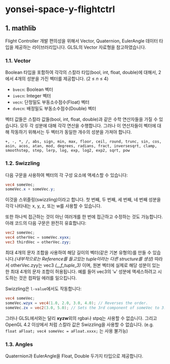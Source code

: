 # yonsei-space-y-flightctrl

## 1. mathlib

Flight Controller 개발 편의성을 위해서 Vector, Quaternion, EulerAngle 데이터 타입을 제공하는 라이브러리입니다. GLSL의 Vector 자료형을 참고하였습니다.

### 1.1. Vector

Boolean 타입을 포함하여 각각의 스칼라 타입(bool, int, float, double)에 대해서, 2에서 4개의 성분을 가진 벡터를 제공합니다. (2 &le; *n* &le; 4)

+ `bvecn`: Boolean 벡터
+ `ivecn`: Integer 벡터
+ `vecn`: 단정밀도 부동소수점수(Float) 벡터
+ `dvecn`: 배정밀도 부동소수점수(Double) 벡터

벡터 값들은 스칼라 값들(bool, int, float, double)과 같은 수학 연산자들을 가질 수 있습니다. 모두 각 성분에 대해 각각 연산을 수행합니다. 그러나 이 연산자들이 벡터에 대해 작동하기 위해서는 두 벡터가 동일한 개수의 성분을 가져야 합니다.

`+, -, *, /, abs, sign, min, max, floor, ceil, round, trunc, sin, cos, asin, acos, atan, mod, degrees, radians, fract, inversesqrt, clamp, smoothstep, step, lerp, log, exp, log2, exp2, sqrt, pow`

### 1.2. Swizzling

다음 구문을 사용하여 벡터의 각 구성 요소에 액세스할 수 있습니다:

```glsl
vec4 someVec;
someVec.x + someVec.y;
```

이것을 스위즐링(swizzling)이라고 합니다. 첫 번째, 두 번째, 세 번째, 네 번째 성분을 각각 나타내는 x, y, z, 또는 w를 사용할 수 있습니다.

또한 하나씩 접근하는 것이 아닌 여러개를 한 번에 접근하고 수정하는 것도 가능합니다. 아래 코드의 다음 구문은 완전히 유효합니다:

```glsl
vec2 someVec;
vec4 otherVec = someVec.xyxx;
vec3 thirdVec = otherVec.zyy;
```

최대 4개의 문자 조합을 사용하여 해당 길이의 벡터(같은 기본 유형의)를 만들 수 있습니다.*(내부적으로는 Reference를 들고있는 tuple이라는 다른 structure를 생성)*
따라서 otherVec.zyy는 vec3 *(__f_tuple_3)* 이며, 원본 벡터에 실제로 해당 성분이 있는 한 최대 4개의 문자 조합이 허용됩니다. 예를 들어 vec3의 '`w`' 성분에 액세스하려고 시도하는 것은 컴파일 에러를 일으킵니다.

Swizzling은 `l-value`에서도 작동합니다:

```glsl
vec4 someVec;
someVec.wzyx = vec4(1.0, 2.0, 3.0, 4.0); // Reverses the order.
someVec.zx = vec2(3.0, 5.0); // Sets the 3rd component of someVec to 3.0 and the 1st component to 5.0
```

그러나 GLSL에서와는 달리 **xyzw**외의 rgba나 stpq는 사용할 수 없습니다.
그리고 OpenGL 4.2 이상에서 처럼 스칼라 값은 Swizzling을 사용할 수 없습니다. (e.g. `float aFloat;
vec4 someVec = aFloat.xxxx;` 는 사용 불가능)

### 1.3. Angles

Quaternion과 EulerAngle을 Float, Double 두가지 타입으로 제공합니다.
